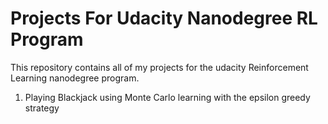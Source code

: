 # Projects For Udacity Nanodegree RL Program 
This repository contains all of my projects for the udacity Reinforcement Learning nanodegree program.

1. Playing Blackjack using Monte Carlo learning with the epsilon greedy strategy 


